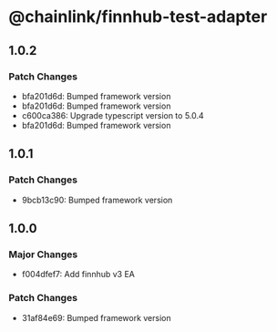 # @chainlink/finnhub-test-adapter

## 1.0.2

### Patch Changes

- bfa201d6d: Bumped framework version
- bfa201d6d: Bumped framework version
- c600ca386: Upgrade typescript version to 5.0.4
- bfa201d6d: Bumped framework version

## 1.0.1

### Patch Changes

- 9bcb13c90: Bumped framework version

## 1.0.0

### Major Changes

- f004dfef7: Add finnhub v3 EA

### Patch Changes

- 31af84e69: Bumped framework version
